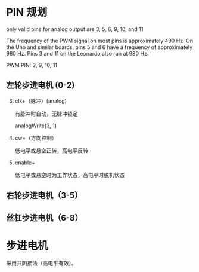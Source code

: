 # PIN 规划

only valid pins for analog output are 3, 5, 6, 9, 10, and 11

The frequency of the PWM signal on most pins is approximately 490 Hz. On the Uno and similar boards, pins 5 and 6 have a frequency of approximately 980 Hz. Pins 3 and 11 on the Leonardo also run at 980 Hz. 

PWM PIN: 3, 9, 10, 11

## 左轮步进电机 (0-2)

3. clk+（脉冲）(analog)

    有脉冲时自动，无脉冲锁定

    analogWrite(3, 1)

1. cw+（方向控制）

    低电平或悬空正转，高电平反转

2. enable+

    低电平或悬空时为工作状态，高电平时脱机状态

## 右轮步进电机（3-5）

## 丝杠步进电机（6-8）

# 步进电机

采用共阴接法（高电平有效）。
